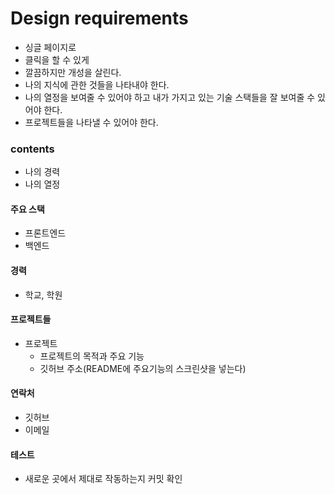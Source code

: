 # Design requirements

- 싱글 페이지로
- 클릭을 할 수 있게
- 깔끔하지만 개성을 살린다.
- 나의 지식에 관한 것들을 나타내야 한다.
- 나의 열정을 보여줄 수 있어야 하고 내가 가지고 있는 기술 스택들을 잘 보여줄 수 있어야 한다.
- 프로젝트들을 나타낼 수 있어야 한다.

### contents

- 나의 경력
- 나의 열정

#### 주요 스택

- 프론트엔드
- 백엔드

#### 경력

- 학교, 학원

#### 프로젝트들

- 프로젝트
  - 프로젝트의 목적과 주요 기능
  - 깃허브 주소(README에 주요기능의 스크린샷을 넣는다)

#### 연락처

- 깃허브
- 이메일

#### 테스트

- 새로운 곳에서 제대로 작동하는지 커밋 확인